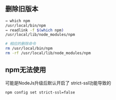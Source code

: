 ## 删除旧版本

```bash
→ which npm
/usr/local/bin/npm
→ readlink -f $(which npm)
/usr/local/lib/node_modules/npm

# 相应的删除命令
rm /usr/local/bin/npm
rm -rf /usr/local/lib/node_modules/npm
```



## npm无法使用

可能是NodeJs升级后默认开启了 strict-ssl功能导致的

```bash
npm config set strict-ssl=false
```

